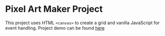 # Pixel Art Maker Project

This project uses HTML `<canvas>` to create a grid and vanilla JavaScript for event handling.
Project demo can be found [here](http://htmlpreview.github.io/?https://github.com/ssaleem/PixelArtMaker/blob/canvas/index.html)
